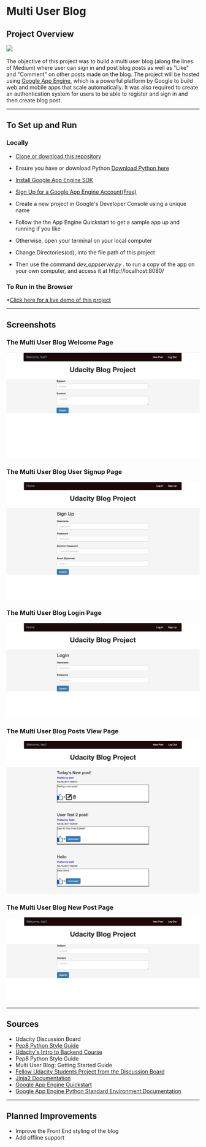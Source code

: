 # Multi User Blog

## Project Overview

![](http://progressed.io/bar/90?title=Progress)

The objective of this project was to build a multi user blog (along the lines of Medium) where user can sign in and post blog posts as well as "Like" and "Comment" on other posts made on the blog. The project will be hosted using [Google App Engine](https://cloud.google.com/appengine/), which is a powerful platform by Google to build web and mobile apps that scale automatically. It was also required to create an authentication system for users to be able to register and sign in and then create blog post. 

___

## To Set up and Run

### Locally 

* [Clone or download this repository](https://github.com/eddiebrunson/FSND-Multi-User-Blog.git)


* Ensure you have or download Python [Download Python here](https://www.python.org/downloads/)
* [Install Google App Engine SDK](https://cloud.google.com/appengine/docs/python/download)

* [Sign Up for a Google App Engine Account(Free)](https://cloud.google.com/appengine/)

* Create a new project in Google's Developer Console using a unique name

* Follow the the App Engine Quickstart to get a sample app up and running if you like

* Otherwise, open your terminal on your local computer 

* Change Directories(cd), into the file path of this project 

* Then use the command *dev_appserver.py .* to run a copy of the app on your own computer, and access it at http://localhost:8080/



### To Run in the Browser 

*[Click here for a live demo of this project]()




___

## Screenshots

### The Multi User Blog Welcome Page

![](SS_Welcome_Page.png)  

### The Multi User Blog User Signup Page

![](SS_Signup.png) 

### The Multi User Blog Login Page

![](SS_Login.png) 

### The Multi User Blog Posts View Page
 
![](SS_Blog_View.png) 

### The Multi User Blog New Post Page

![](SS_New_Post.png)



---

## Sources

* Udacity Discussion Board
* [Pep8 Python Style Guide](https://www.python.org/dev/peps/pep-0008/)
* [Udacity's Intro to Backend Course](https://www.udacity.com/course/intro-to-backend--ud171)
* Pep8 Python Style Guide 
* Multi User Blog: Getting Started Guide
* [Fellow Udacity Students Project from the Discussion Board](https://github.com/jensbackvall/UdacityFullStackND/tree/master/P2-Multi-User-Blog)
* [Jinja2 Documentation](http://jinja.pocoo.org/docs/dev/) 
* [Google App Engine Quickstart](https://cloud.google.com/appengine/docs/python/quickstart)
* [Google App Engine Python Standard Environment Documentation](https://cloud.google.com/appengine/docs/python/)





---
## Planned Improvements

* Improve the Front End styling of the blog
* Add offline support 

